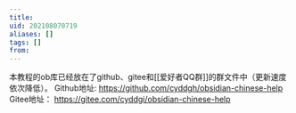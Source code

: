```yaml
---
title: 
uid: 202108070719
aliases: []
tags: []
from: 
---
```

本教程的ob库已经放在了github、gitee和[[爱好者QQ群]]的群文件中（更新速度依次降低）。
Github地址: https://github.com/cyddgh/obsidian-chinese-help
Gitee地址： https://gitee.com/cyddgi/obsidian-chinese-help
